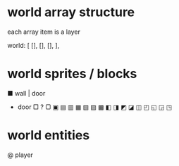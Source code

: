 
# world array structure
each array item is a layer

world: [
 [],
 [],
 [],
],

# world sprites / blocks
■ wall
| door
- door
□ ?
▢ ▣ ▤ ▥ ▦ ▧ ▨ ▩ ◧ ◨ ◩ ◪ ◫ ◰ ◱ ◲ ◳

# world entities
@ player
